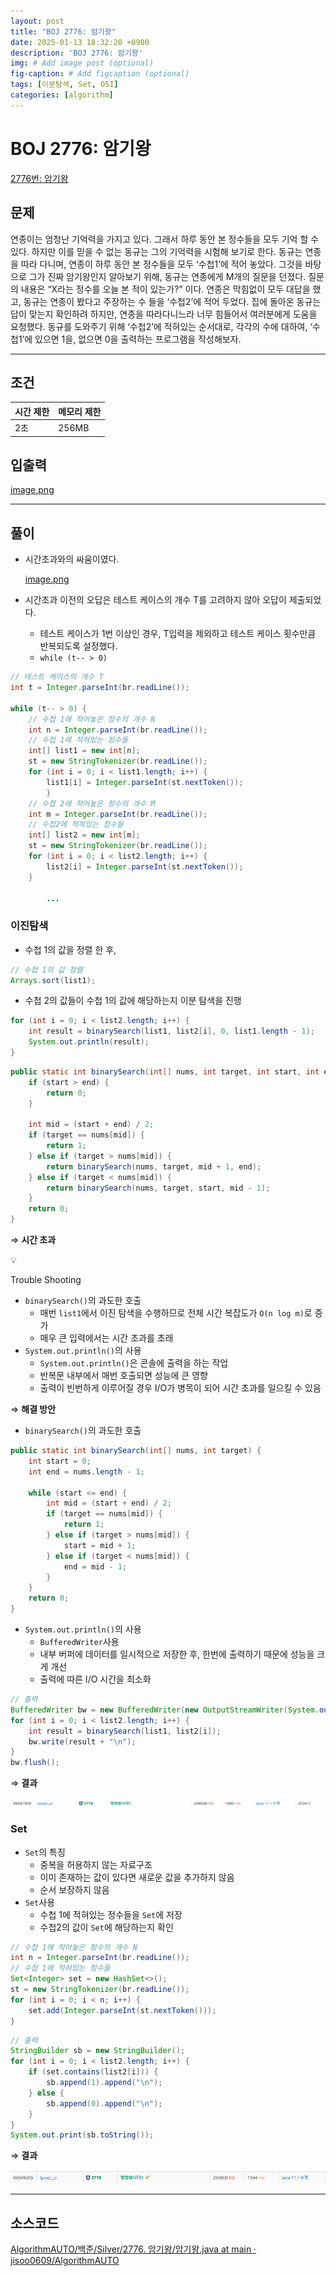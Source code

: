```yaml
---
layout: post
title: "BOJ 2776: 암기왕"
date: 2025-01-13 18:32:20 +0900
description: 'BOJ 2776: 암기왕'
img: # Add image post (optional)
fig-caption: # Add figcaption (optional)
tags: [이분탐색, Set, OSI]
categories: [algorithm]
---
```

# BOJ 2776: 암기왕

[2776번: 암기왕](https://www.acmicpc.net/problem/2776)

## 문제

연종이는 엄청난 기억력을 가지고 있다. 그래서 하루 동안 본 정수들을 모두 기억 할 수 있다. 하지만 이를 믿을 수 없는 동규는 그의 기억력을 시험해 보기로 한다. 동규는 연종을 따라 다니며, 연종이 하루 동안 본 정수들을 모두 ‘수첩1’에 적어 놓았다. 그것을 바탕으로 그가 진짜 암기왕인지 알아보기 위해, 동규는 연종에게 M개의 질문을 던졌다. 질문의 내용은 “X라는 정수를 오늘 본 적이 있는가?” 이다. 연종은 막힘없이 모두 대답을 했고, 동규는 연종이 봤다고 주장하는 수 들을 ‘수첩2’에 적어 두었다. 집에 돌아온 동규는 답이 맞는지 확인하려 하지만, 연종을 따라다니느라 너무 힘들어서 여러분에게 도움을 요청했다. 동규를 도와주기 위해 ‘수첩2’에 적혀있는 순서대로, 각각의 수에 대하여, ‘수첩1’에 있으면 1을, 없으면 0을 출력하는 프로그램을 작성해보자.

---

## 조건

| 시간 제한 | 메모리 제한 |
| --- | --- |
| 2초 | 256MB |

## 입출력

[image.png](/assets/img/posts/algorithm/250113/스크린샷%202025-01-13%20214401.png)

---

## 풀이

- 시간초과와의 싸움이였다.

  [image.png](/assets/img/posts/algorithm/스크린샷%202025-01-13%20215332.png)

- 시간초과 이전의 오답은 테스트 케이스의 개수 T를 고려하지 않아 오답이 제출되었다.
    - 테스트 케이스가 1번 이상인 경우, T입력을 제외하고 테스트 케이스 횟수만큼 반복되도록 설정했다.
    - `while (t-- > 0)`

```java
// 테스트 케이스의 개수 T
int t = Integer.parseInt(br.readLine());

while (t-- > 0) {
    // 수첩 1에 적어놓은 정수의 개수 N
    int n = Integer.parseInt(br.readLine());
    // 수첩 1에 적혀있는 정수들
    int[] list1 = new int[n];
    st = new StringTokenizer(br.readLine());
    for (int i = 0; i < list1.length; i++) {
        list1[i] = Integer.parseInt(st.nextToken());
		}            
    // 수첩 2에 적어놓은 정수의 개수 M
    int m = Integer.parseInt(br.readLine());
    // 수첩2에 적혀있는 정수들
    int[] list2 = new int[m];
    st = new StringTokenizer(br.readLine());
    for (int i = 0; i < list2.length; i++) {
        list2[i] = Integer.parseInt(st.nextToken());
    }
    
		...
```

### 이진탐색

- 수첩 1의 값을 정렬 한 후,

```java
// 수첩 1의 값 정렬
Arrays.sort(list1);
```

- 수첩 2의 값들이 수첩 1의 값에 해당하는지 이분 탐색을 진행

```java
for (int i = 0; i < list2.length; i++) {
    int result = binarySearch(list1, list2[i], 0, list1.length - 1);
    System.out.println(result);
}
```

```java
public static int binarySearch(int[] nums, int target, int start, int end) {
    if (start > end) {
        return 0;
    }

    int mid = (start + end) / 2;
    if (target == nums[mid]) {
        return 1;
    } else if (target > nums[mid]) {
        return binarySearch(nums, target, mid + 1, end);
    } else if (target < nums[mid]) {
        return binarySearch(nums, target, start, mid - 1);
    }
    return 0;
}
```

⇒ **시간 초과**

<aside>
💡

Trouble Shooting

- `binarySearch()`의 과도한 호출
    - 매번 `list1`에서 이진 탐색을 수행하므로 전체 시간 복잡도가 `O(n log m)`로 증가
    - 매우 큰 입력에서는 시간 초과를 초래
- `System.out.println()`의 사용
    - `System.out.println()`은 콘솔에 출력을 하는 작업
    - 반복문 내부에서 매번 호출되면 성능에 큰 영향
    - 출력이 빈번하게 이루어질 경우 I/O가 병목이 되어 시간 초과를 일으킬 수 있음
</aside>

⇒ **해결 방안**

- `binarySearch()`의 과도한 호출

```java
public static int binarySearch(int[] nums, int target) {
    int start = 0;
    int end = nums.length - 1;

    while (start <= end) {
        int mid = (start + end) / 2;
        if (target == nums[mid]) {
            return 1;
        } else if (target > nums[mid]) {
            start = mid + 1;
        } else if (target < nums[mid]) {
            end = mid - 1;
        }
    }
    return 0;
}
```

- `System.out.println()`의 사용
    - `BufferedWriter`사용
    - 내부 버퍼에 데이터를 일시적으로 저장한 후, 한번에 출력하기 때문에 성능을 크게 개선
    - 출력에 따른 I/O 시간을 최소화

```java
// 출력
BufferedWriter bw = new BufferedWriter(new OutputStreamWriter(System.out));
for (int i = 0; i < list2.length; i++) {
    int result = binarySearch(list1, list2[i]);
    bw.write(result + "\n");
}
bw.flush();
```

⇒ **결과**

![image.png](/assets/img/posts/study/til/250113/스크린샷%202025-01-13%20221009.png)

### Set

- `Set`의 특징
    - 중복을 허용하지 않는 자료구조
    - 이미 존재하는 값이 있다면 새로운 값을 추가하지 않음
    - 순서 보장하지 않음
- `Set`사용
    - 수첩 1에 적혀있는 정수들을 `Set`에 저장
    - 수첩2의 값이 `Set`에 해당하는지 확인

```java
// 수첩 1에 적어놓은 정수의 개수 N
int n = Integer.parseInt(br.readLine());
// 수첩 1에 적혀있는 정수들
Set<Integer> set = new HashSet<>();
st = new StringTokenizer(br.readLine());
for (int i = 0; i < n; i++) {
    set.add(Integer.parseInt(st.nextToken()));
}
```

```java
// 출력
StringBuilder sb = new StringBuilder();
for (int i = 0; i < list2.length; i++) {
    if (set.contains(list2[i])) {
        sb.append(1).append("\n");
    } else {
        sb.append(0).append("\n");
    }
}
System.out.print(sb.toString());
```

⇒ **결과**

![image.png](/assets/img/posts/algorithm/250113/스크린샷%202025-01-13%20221413.png)

---

## 소스코드

[AlgorithmAUTO/백준/Silver/2776. 암기왕/암기왕.java at main · jisoo0609/AlgorithmAUTO](https://github.com/jisoo0609/AlgorithmAUTO/blob/main/%EB%B0%B1%EC%A4%80/Silver/2776.%E2%80%85%EC%95%94%EA%B8%B0%EC%99%95/%EC%95%94%EA%B8%B0%EC%99%95.java)
